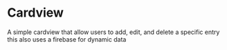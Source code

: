 # Cardview

A simple cardview that allow users to add, edit, and delete a specific entry 
this also uses a firebase for dynamic data
